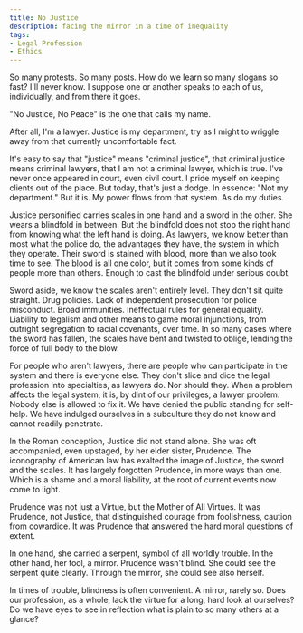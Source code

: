 ```yaml
---
title: No Justice
description: facing the mirror in a time of inequality
tags:
- Legal Profession
- Ethics
---
```


So many protests.  So many posts.  How do we learn so many slogans so fast?  I'll never know.  I suppose one or another speaks to each of us, individually, and from there it goes.

"No Justice, No Peace" is the one that calls my name.

After all, I'm a lawyer.  Justice is my department, try as I might to wriggle away from that currently uncomfortable fact.

It's easy to say that "justice" means "criminal justice", that criminal justice means criminal lawyers, that I am not a criminal lawyer, which is true.  I've never once appeared in court, even civil court.  I pride myself on keeping clients out of the place.  But today, that's just a dodge.  In essence: "Not my department."  But it is.  My power flows from that system.  As do my duties.

Justice personified carries scales in one hand and a sword in the other.  She wears a blindfold in between.  But the blindfold does not stop the right hand from knowing what the left hand is doing.  As lawyers, we know better than most what the police do, the advantages they have, the system in which they operate.  Their sword is stained with blood, more than we also took time to see.  The blood is all one color, but it comes from some kinds of people more than others.  Enough to cast the blindfold under serious doubt.

Sword aside, we know the scales aren't entirely level.  They don't sit quite straight.  Drug policies.  Lack of independent prosecution for police misconduct.  Broad immunities.  Ineffectual rules for general equality.  Liability to legalism and other means to game moral injunctions, from outright segregation to racial covenants, over time.  In so many cases where the sword has fallen, the scales have bent and twisted to oblige, lending the force of full body to the blow.

For people who aren't lawyers, there are people who can participate in the system and there is everyone else.  They don't slice and dice the legal profession into specialties, as lawyers do.  Nor should they.  When a problem affects the legal system, it is, by dint of our privileges, a lawyer problem.  Nobody else is allowed to fix it.  We have denied the public standing for self-help.  We have indulged ourselves in a subculture they do not know and cannot readily penetrate.

In the Roman conception, Justice did not stand alone.  She was oft accompanied, even upstaged, by her elder sister, Prudence.  The iconography of American law has exalted the image of Justice, the sword and the scales.  It has largely forgotten Prudence, in more ways than one.  Which is a shame and a moral liability, at the root of current events now come to light.

Prudence was not just a Virtue, but the Mother of All Virtues.  It was Prudence, not Justice, that distinguished courage from foolishness, caution from cowardice.  It was Prudence that answered the hard moral questions of extent.

In one hand, she carried a serpent, symbol of all worldly trouble.  In the other hand, her tool, a mirror.  Prudence wasn't blind.  She could see the serpent quite clearly.  Through the mirror, she could see also herself.

In times of trouble, blindness is often convenient.  A mirror, rarely so.  Does our profession, as a whole, lack the virtue for a long, hard look at ourselves?  Do we have eyes to see in reflection what is plain to so many others at a glance?
